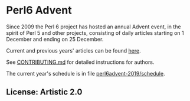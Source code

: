 # Perl6 Advent

Since 2009 the Perl 6 project has hosted an annual Advent event, in
the spirit of Perl 5 and other projects, consisting of daily articles
starting on 1 December and ending on 25 December.

Current and previous years' articles can be found
[here](https://perl6advent.wordpress.com/).

See [CONTRIBUTING.md](CONTRIBUTING.md) for detailed instructions for
authors.

The current year's schedule is in file
[perl6advent-2019/schedule](perl6advent-2019/schedule).

## License: Artistic 2.0
